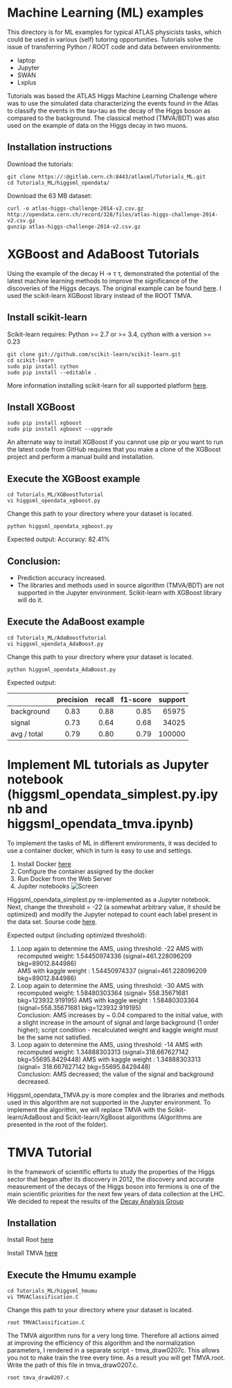 # Machine Learning (ML) examples
This directory is for ML examples for typical ATLAS physicists tasks, which could be used in various (self) tutoring opportunities.
Tutorials solve the issue of transferring Python / ROOT code and data between environments:
+ laptop
+ Jupyter
+ SWAN
+ Lxplus  

Tutorials was based the ATLAS Higgs Machine Learning Challenge where was to use the simulated data characterizing the events found in the Atlas to classify the events in the tau-tau as the decay of the Higgs boson as compared to the background. The classical method (TMVA/BDT) was also used on the example of data on the Higgs decay in two muons.
## Installation instructions
Download the tutorials:  

    git clone https://:@gitlab.cern.ch:8443/atlasml/Tutorials_ML.git  
    cd Tutorials_ML/higgsml_opendata/  
 
Download the 63 MB dataset: 

    curl -o atlas-higgs-challenge-2014-v2.csv.gz  
    http://opendata.cern.ch/record/328/files/atlas-higgs-challenge-2014-v2.csv.gz  
    gunzip atlas-higgs-challenge-2014-v2.csv.gz 
    
# XGBoost and AdaBoost Tutorials
Using the example of the decay H → τ τ, demonstrated the potential of the latest machine learning methods to improve the significance of the discoveries of the Higgs decays. The original example can be found [here](https://github.com/ATLAS-outreach/HiggsML2014/blob/master/scripts/higgsml_opendata_tmva.py). I used the scikit-learn XGBoost library instead of the ROOT TMVA. 

## Install scikit-learn
Scikit-learn requires:
Python >= 2.7 or >= 3.4, cython with a version >= 0.23

    git clone git://github.com/scikit-learn/scikit-learn.git
    cd scikit-learn
    sudo pip install cython
    sudo pip install --editable .
    
More information installing scikit-learn for all supported platform [here](https://scikit-learn.org/stable/install.html).
## Install XGBoost

    sudo pip install xgboost
    sudo pip install xgboost --upgrade
    
An alternate way to install XGBoost if you cannot use pip or you want to run the latest  code from GitHub requires that you make a clone of the XGBoost project and perform a manual build and installation. 
## Execute the XGBoost example
    cd Tutorials_ML/XGBoostTutorial
    vi higgsml_opendata_xgboost.py
Change this path to your directory where your dataset is located.

    python higgsml_opendata_xgboost.py
Expected output: Accuracy: 82.41%
## Conclusion:
 * Prediction accuracy increased.
 * The libraries and methods used in source algorithm (TMVA/BDT) are not supported in the Jupyter environment. Scikit-learn with XGBoost library will do it. 
## Execute the AdaBoost example
    cd Tutorials_ML/AdaBoostTutorial
    vi higgsml_opendata_AdaBoost.py
Change this path to your directory where your dataset is located.

    python higgsml_opendata_AdaBoost.py
Expected output: 

|               | precision          | recall | f1-score | support |
| ------------- |:------------------:| ------:| --------:| -------:|
| background    |       0.83         |   0.88 |   0.85   | 65975   |
|      signal   |       0.73         |   0.64 |   0.68   | 34025   |
| avg / total   |       0.79         |   0.80 |   0.79   | 100000  |

# Implement ML tutorials as Jupyter notebook (higgsml_opendata_simplest.py.ipynb and higgsml_opendata_tmva.ipynb) 

To implement the tasks of ML in different environments, it was decided to use a container docker, which in turn is easy to use and settings.
 1. Install Docker [here](https://www.docker.com/community-edition) 
 2. Configure the container assigned by the docker
 3. Run Docker from the Web Server 
 4. Jupiter notebooks
 ![Screen](https://gitlab.cern.ch/okuchins/Tutorials_ML/blob/master/HiggsML_opendata_Jupyter/images/Screen.png)

Higgsml_opendata_simplest.py re-implemented as a Jupyter notebook. Next, change the threshold = -22 (a somewhat arbitrary value, it should be optimized) and modify the Jupyter notepad to count each label present in the data set. Sourse code [here](https://github.com/ATLAS-outreach/HiggsML2014/blob/master/scripts/higgsml_opendata_simplest.py). 
 
 Expected output (including optimized threshold): 
 1. Loop again to determine the AMS, using threshold: -22
 AMS with recomputed weight: 1.54450974336 (signal=461.228096209 bkg=89012.844986)  
 AMS with kaggle weight : 1.54450974337 (signal=461.228096209 bkg=89012.844986)
 2. Loop again to determine the AMS, using threshold: -30
 AMS with recomputed weight: 1.58480303364 (signal= 558.35671681 bkg=123932.919195)
 AMS with kaggle weight : 1.58480303364 (signal=558.35671681 bkg=123932.919195)  
 Conclusion: AMS increases by ~ 0.04 compared to the initial value, with a slight increase in the amount of signal and large background (1 order higher); script condition - recalculated weight and kaggle weight must be the same not satisfied.
 3. Loop again to determine the AMS, using threshold: -14
 AMS with recomputed weight: 1.34888303313 (signal=318.667627142 bkg=55695.8429448)
 AMS with kaggle weight : 1.34888303313 (signal= 318.667627142 bkg=55695.8429448)  
 Conclusion: AMS decreased; the value of the signal and background decreased.

Higgsml_opendata_TMVA.py is more complex and the libraries and methods used in this algorithm are not supported in the Jupyter environment. To implement the algorithm, we will replace TMVA with the Scikit-learn/AdaBoost and Scikit-learn/XgBoost algorithms (Algorithms are presented in the root of the folder). 

# TMVA Tutorial 

In the framework of scientific efforts to study the properties of the Higgs sector that began after its discovery in 2012, the discovery and accurate measurement of the decays of the Higgs boson into fermions is one of the main scientific priorities for the next few years of data collection at the LHC.
We decided to repeat the results of the [Decay Analysis Group](https://cds.cern.ch/record/2210393/files/ATL-COM-PHYS-2016-1194.pdf?)

## Installation

Install Root [here](https://root.cern.ch/downloading-root)

Install TMVA [here](http://tmva.sourceforge.net) 

## Execute the Hmumu example

    cd Tutorials_ML/higgsml_hmumu
    vi TMVAClassification.C

Change this path to your directory where your dataset is located.

    root TMVAClassification.C

The TMVA algorithm runs for a very long time. Therefore all actions aimed at improving the efficiency of this algorithm and the normalization parameters, I rendered in a separate script - tmva_draw0207c. This allows you not to make train the tree every time. As a result you will get TMVA.root. Write the path of this file in tmva_draw0207.c. 

    root tmva_draw0207.c







